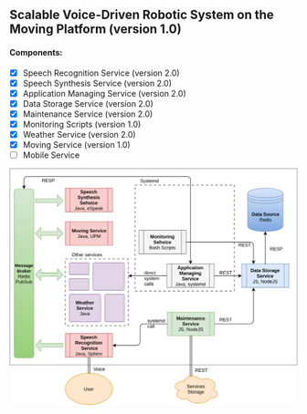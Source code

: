 ## Scalable Voice-Driven Robotic System on the Moving Platform (version 1.0)

#### Components:
* [x] Speech Recognition Service (version 2.0)
* [x] Speech Synthesis Service (version 2.0)
* [x] Application Managing Service (version 2.0)
* [x] Data Storage Service (version 2.0)
* [x] Maintenance Service (version 2.0)
* [x] Monitoring Scripts (version 1.0)
* [x] Weather Service (version 2.0)
* [x] Moving Service (version 1.0)
* [ ] Mobile Service

![Services](https://github.com/ValeriiaFilimonova/Leodroid/blob/master/Full%20diagram.png)
